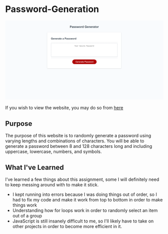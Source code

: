 # Password-Generation

![Password Generation Website](./Assets/images/examplewebsite.png)

If you wish to view the website, you may do so from [here](https://tzuzu.github.io/Password-Generation/)

## Purpose

The purpose of this website is to randomly generate a password using varying lengths and combinations of characters. You will be able to generate a password between 8 and 128 characters long and including uppercase, lowercase, numbers, and symbols.

## What I've Learned

I've learned a few things about this assignment, some I will definitely need to keep messing around with to make it stick.

- I kept running into errors because I was doing things out of order, so I had to fix my code and make it work from top to bottom in order to make things work
- Understanding how for loops work in order to randomly select an item out of a group
- JavaScript is still insanely difficult to me, so I'll likely have to take on other projects in order to become more efficient in it.